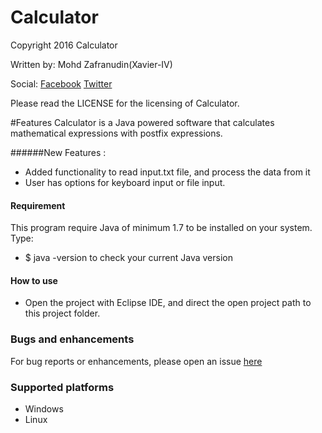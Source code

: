 # Calculator
Copyright 2016 Calculator

Written by: Mohd Zafranudin(Xavier-IV)

Social: [Facebook](https://www.facebook.com/PuteraMujahidIslam)
		[Twitter](https://twitter.com/xavicca)
		
Please read the LICENSE for the licensing of Calculator. 

#Features
Calculator is a Java powered software that calculates mathematical expressions with postfix expressions.

######New Features :
* Added functionality to read input.txt file, and process the data from it
* User has options for keyboard input or file input.

#### Requirement

This program require Java of minimum 1.7 to be installed on your system. Type:
* $ java -version
to check your current Java version

#### How to use

* Open the project with Eclipse IDE, and direct the open project path to this project folder.

### Bugs and enhancements

For bug reports or enhancements, please open an issue [here](https://github.com/Xavier-IV/Calculator/issues)

### Supported platforms

* Windows
* Linux

